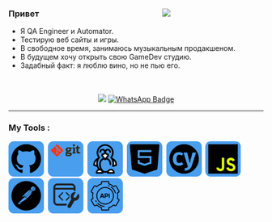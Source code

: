 <div id="header">
  <img src="https://media.giphy.com/media/3kPDmoWdBpQPNhCnUG/giphy.gif" width="200px" align="right"/>
  <h3 margin_right="50px">Привет</h3>
  <ul>
    <li> Я QA Engineer и Automator.</li>
    <li> Тестирую веб сайты и игры.</li>
    <li> В свободное время, занимаюсь музыкальным продакшеном.</li>
    <li> В будущем хочу открыть свою GameDev студию.</li>
    <li> Задабный факт: я люблю вино, но не пью его.</li>
  </ul>
</div>
<br>
<br>
<div id="badges" align="center">
  <a href="https://t.me/artem_rai">
    <img src="https://img.shields.io/badge/Telegram-2CA5E0?style=for-the-badge&logo=telegram&logoColor=white alt="Telegram Badge" /></a>
                                                                                                                                 
  <a href="https://wa.me/89874517221">
     <img src="https://img.shields.io/badge/WhatsApp-25D366?style=for-the-badge&logo=whatsapp&logoColor=white" alt="WhatsApp Badge" /></a>                              </div>                                                                                                                                                                       
                                                                                                                           
---                                                                           
                                                                              
### My Tools :      
<div>
  <img src="https://github.com/rrailink/icons/blob/main/github.svg" title="GitHub" alt="GitHub" width="70" height="70"/>&nbsp;
  <img src="https://github.com/rrailink/icons/blob/main/git.svg" title="Git" alt="Git" width="70" height="70"/>&nbsp;
  <img src="https://github.com/rrailink/icons/blob/main/linux.svg" title="Lunix" alt="Lunix" width="70" height="70"/>&nbsp;
  <img src="https://github.com/rrailink/icons/blob/main/html5.svg" title="HTML" alt="HTML" width="70" height="70"/>&nbsp;
  <img src="https://github.com/rrailink/icons/blob/main/cypress.svg" title="Cypress" alt="Cypress" width="70" height="70"/>&nbsp;
  <img src="https://github.com/rrailink/icons/blob/main/js.svg" title="JS" alt="JS" width="70" height="70"/>&nbsp;  
  <img src="https://github.com/rrailink/icons/blob/main/postman.svg" title="Postman" alt="Postman" width="70" height="70"/>&nbsp;
  <img src="https://github.com/rrailink/icons/blob/main/devtools.svg" title="DevTools" alt="DevTools" width="70" height="70"/>&nbsp;
  <img src="https://github.com/rrailink/icons/blob/main/api.svg" title="API" alt="API" width="70" height="70"/>&nbsp;                                                   
</div> 
